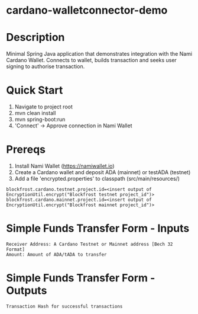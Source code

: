 # cardano-walletconnector-demo

# Description
Minimal Spring Java application that demonstrates integration with the Nami Cardano Wallet. Connects to wallet, builds transaction and seeks user signing to authorise transaction.

# Quick Start
1. Navigate to project root
2. mvn clean install
3. mvn spring-boot:run
4. 'Connect' -> Approve connection in Nami Wallet

# Prereqs
1. Install Nami Wallet (https://namiwallet.io)
2. Create a Cardano wallet and deposit ADA (mainnet) or testADA (testnet)
3. Add a file 'encrypted.properties' to classpath (src/main/resources/)
```
blockfrost.cardano.testnet.project.id=<insert output of EncryptionUtil.encrypt("Blockfrost testnet project_id")>
blockfrost.cardano.mainnet.project.id=<insert output of EncryptionUtil.encrypt("Blockfrost mainnet project_id")>
```

# Simple Funds Transfer Form - Inputs
```
Receiver Address: A Cardano Testnet or Mainnet address [Bech 32 Format]
Amount: Amount of ADA/tADA to transfer
```

# Simple Funds Transfer Form - Outputs
```
Transaction Hash for successful transactions
```
